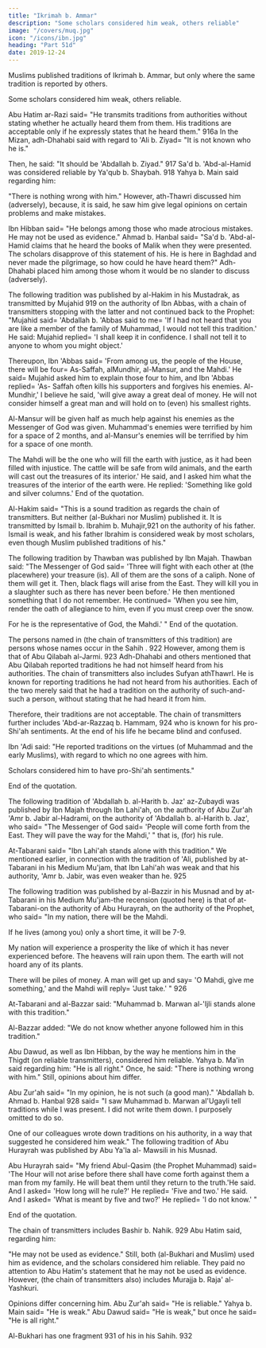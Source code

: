 ```yaml
---
title: "Ikrimah b. Ammar"
description: "Some scholars considered him weak, others reliable"
image: "/covers/muq.jpg"
icon: "/icons/ibn.jpg"
heading: "Part 51d"
date: 2019-12-24
---
```

 

Muslims published traditions of Ikrimah b. Ammar, but only where the same tradition is reported by others. 

Some scholars considered him weak, others reliable.

Abu Hatim ar-Razi said= "He transmits traditions from authorities without stating
whether he actually heard them from them. His traditions are acceptable only if he
expressly states that he heard them." 916a
In the Mizan, adh-Dhahabi said with regard to 'Ali b. Ziyad= "It is not known
who he is." 

Then, he said: "It should be 'Abdallah b. Ziyad." 917 Sa'd b. 'Abd-al-Hamid was considered reliable by Ya'qub b. Shaybah. 918 Yahya b. Main said regarding him:

"There is nothing wrong with him." However, ath-Thawri discussed him (adversely), because, it is said, he saw him give legal opinions on certain problems and make mistakes. 

Ibn Hibban said= "He belongs among those who made atrocious mistakes. He may not be used as evidence." Ahmad b. Hanbal said= "Sa'd b. 'Abd-al-Hamid claims that he heard the books of Malik when they were
presented. The scholars disapprove of this statement of his. He is here in Baghdad
and never made the pilgrimage, so how could he have heard them?" Adh-Dhahabi
placed him among those whom it would be no slander to discuss (adversely).

The following tradition was published by al-Hakim in his Mustadrak, as transmitted by Mujahid 919 on the authority of Ibn Abbas, with a chain of transmitters stopping with the latter and not continued back to the Prophet:
"Mujahid said= 'Abdallah b. 'Abbas said to me= 'If I had not heard that you are like a
member of the family of Muhammad, I would not tell this tradition.' He said:
Mujahid replied= 'I shall keep it in confidence. I shall not tell it to anyone to whom
you might object.' 

Thereupon, Ibn 'Abbas said= 'From among us, the people of the House, there will be four= As-Saffah, alMundhir, al-Mansur, and the Mahdi.' He said= Mujahid asked him to explain those four to him, and Ibn 'Abbas replied= 'As-
Saffah often kills his supporters and forgives his enemies. Al-Mundhir,' I believe he
said, 'will give away a great deal of money. He will not consider himself a great man
and will hold on to (even) his smallest rights. 

Al-Mansur will be given half as much help against his enemies as the Messenger of God was given. Muhammad's enemies
were terrified by him for a space of 2 months, <!-- 920 --> and al-Mansur's enemies will
be terrified by him for a space of one month. 

The Mahdi will be the one who will fill the earth with justice, as it had been filled with injustice. The cattle will be safe
from wild animals, and the earth will cast out the treasures of its interior.' He said,
and I asked him what the treasures of the interior of the earth were. He replied:
'Something like gold and silver columns.' End of the quotation.

Al-Hakim said= "This is a sound tradition as regards the chain of transmitters. But neither (al-Bukhari nor Muslim) published it. It is transmitted by Ismail b. Ibrahim b. Muhajir,921 on the authority of his father. Ismail is weak, and
his father Ibrahim is considered weak by most scholars, even though Muslim
published traditions of his."

The following tradition by Thawban was published by Ibn Majah. Thawban said: "The Messenger of God said= 'Three will fight with each other at (the placewhere) your treasure (is). All of them are the sons of a caliph. None of them will get
it. Then, black flags will arise from the East. They will kill you in a slaughter such
as there has never been before.' He then mentioned something that I do not remember. He continued= 'When you see him, render the oath of allegiance to him, even if you must creep over the snow. 

For he is the representative of God, the Mahdi.' " End of the quotation.

The persons named in (the chain of transmitters of this tradition) are persons whose names occur in the Sahih . 922 However, among them is that of Abu Qilabah al-Jarmi. 923 Adh-Dhahabi and others mentioned that Abu Qilabah reported
traditions he had not himself heard from his authorities. The chain of transmitters
also includes Sufyan athThawrl. He is known for reporting traditions he had not
heard from his authorities. Each of the two merely said that he had a tradition on the
authority of such-and-such a person, without stating that he had heard it from him.

Therefore, their traditions are not acceptable. The chain of transmitters further
includes 'Abd-ar-Razzaq b. Hammam, 924 who is known for his pro-Shi'ah sentiments. At the end of his life he became blind and confused. 

Ibn 'Adi said: "He reported traditions on the virtues (of Muhammad and the early Muslims), with regard to which no one agrees with him. 

Scholars considered him to have pro-Shi'ah sentiments." 

End of the quotation.


The following tradition of 'Abdallah b. al-Harith b. Jaz' az-Zubaydi was published by Ibn Majah through Ibn Lahi'ah, on the authority of Abu Zur'ah 'Amr b. Jabir al-Hadrami, on the authority of 'Abdallah b. al-Harith b. Jaz', who said= "The
Messenger of God said= 'People will come forth from the East. They will pave the
way for the Mahdi,' " that is, (for) his rule.

At-Tabarani said= "Ibn Lahi'ah stands alone with this tradition." We mentioned earlier, in connection with the tradition of 'Ali, published by at-Tabarani
in his Medium Mu'jam, that Ibn Lahi'ah was weak and that his authority, 'Amr b.
Jabir, was even weaker than he. 925

The following tradition was published by al-Bazzir in his Musnad and by at-Tabarani in his Medium Mu'jam-the recension (quoted here) is that of at-Tabarani-on the authority of Abu Hurayrah, on the authority of the Prophet, who said= "In my
nation, there will be the Mahdi. 

If he lives (among you) only a short time, it will be 7-9. 

My nation will experience a prosperity the like of which it has never experienced before. The heavens will rain upon them. The earth will not hoard any of its plants. 

There will be piles of money. A man will get up and say= 'O Mahdi, give me something,' and the Mahdi will reply= 'Just take.' " 926 

At-Tabarani and al-Bazzar said: "Muhammad b. Marwan al-'Ijli <!-- 927 --> stands alone with this tradition." 

Al-Bazzar added: "We do not know whether anyone followed him in this tradition." 

Abu Dawud, as well as Ibn Hibban, by the way he mentions him in the Thigdt (on reliable transmitters), considered him reliable. Yahya b. Ma'in said regarding him: "He is all right." Once, he said: "There is nothing wrong with him." Still, opinions about him differ.

Abu Zur'ah said= "In my opinion, he is not such (a good man)." 'Abdallah b. Ahmad b. Hanbal 928 said= "I saw Muhammad b. Marwan al'Ugayli tell traditions while I was present. I did not write them down. I purposely omitted to do so. 

One of our colleagues wrote down traditions on his authority, in a way that suggested he considered him weak."
The following tradition of Abu Hurayrah was published by Abu Ya'la al-
Mawsili in his Musnad. 

Abu Hurayrah said= "My friend Abul-Qasim (the Prophet Muhammad) said= 'The Hour will not arise before there shall have come forth
against them a man from my family. He will beat them until they return to the truth.'He said. And I asked= 'How long will he rule?' He replied= 'Five and two.' He said.
And I asked= 'What is meant by five and two?' He replied= 'I do not know.' " 

End of the quotation.

The chain of transmitters includes Bashir b. Nahik. 929 Abu Hatim said, regarding him:

"He may not be used as evidence." Still, both (al-Bukhari and Muslim) used him as evidence, and the scholars considered him reliable. They paid no attention to Abu Hatim's statement that he may not be used as evidence.
However, (the chain of transmitters also) includes Murajja b. Raja' al-Yashkuri.<!-- 930 -->

Opinions differ concerning him. Abu Zur'ah said= "He is reliable." Yahya b. Main said= "He is weak." Abu Dawud said= "He is weak," but once he said= "He is all right." 

Al-Bukhari has one fragment 931 of his in his Sahih. 932

